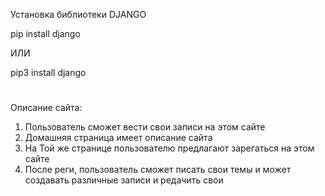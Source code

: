 Установка библиотеки DJANGO

pip install django

ИЛИ

pip3 install django

#

Описание сайта:
1) Пользователь сможет вести свои записи на этом сайте
2) Домашняя страница имеет описание сайта
3) На Той же странице пользователю предлагают зарегаться на этом сайте
4) После реги, пользователь сможет писать свои темы и может создавать различные записи и редачить свои
